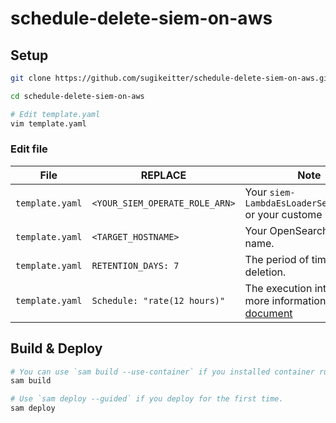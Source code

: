 # schedule-delete-siem-on-aws

## Setup

```bash
git clone https://github.com/sugikeitter/schedule-delete-siem-on-aws.git

cd schedule-delete-siem-on-aws

# Edit template.yaml
vim template.yaml
```

### Edit file
| File | REPLACE | Note | Example |
|---|---|---|---|
| `template.yaml` | `<YOUR_SIEM_OPERATE_ROLE_ARN>` | Your `siem-LambdaEsLoaderServiceRole` or your custome role. | `arn:aws:iam::123456789012:role/siem-LambdaEsLoaderServiceRoleXXXXXXX` |
| `template.yaml` | `<TARGET_HOSTNAME>` | Your OpenSearch host name. | `xxxxxx.ap-northeast-1.es.amazonaws.com` |
| `template.yaml` | `RETENTION_DAYS: 7` | The period of time before deletion. | `RETENTION_DAYS: 21 # about 3 weeks`, `RETENTION_DAYS: 365 # about 1 year` |
| `template.yaml` | `Schedule: "rate(12 hours)"` | The execution interval. For more information, see [document](https://docs.aws.amazon.com/serverless-application-model/latest/developerguide/sam-property-function-schedule.html#sam-function-schedule-schedule) | `Schedule: "rate(6 hours)"` |

## Build & Deploy
```bash
# You can use `sam build --use-container` if you installed container runtime.
sam build

# Use `sam deploy --guided` if you deploy for the first time.
sam deploy
```
